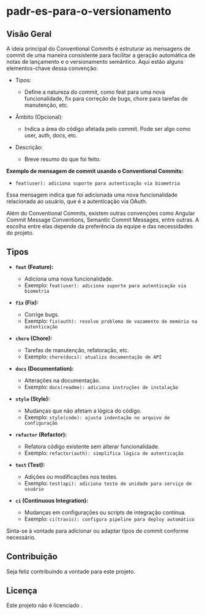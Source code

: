 # padr-es-para-o-versionamento


## Visão Geral

A ideia principal do Conventional Commits é estruturar as mensagens de commit de uma maneira consistente para facilitar a geração automática de notas de lançamento e o versionamento semântico.
Aqui estão alguns elementos-chave dessa convenção:

* Tipos:

  - Define a natureza do commit, como feat para uma nova funcionalidade, fix para correção de bugs, chore para tarefas de manutenção, etc.

* Âmbito (Opcional):

  - Indica a área do código afetada pelo commit. Pode ser algo como user, auth, docs, etc.

* Descrição:

  - Breve resumo do que foi feito.

**Exemplo de mensagem de commit usando o Conventional Commits:**

- `feat(user): adiciona suporte para autenticação via biometria`

Essa mensagem indica que foi adicionada uma nova funcionalidade relacionada ao usuário, que é a autenticação via OAuth.

Além do Conventional Commits, existem outras convenções como Angular Commit Message Conventions, Semantic Commit Messages, entre outras. 
A escolha entre elas depende da preferência da equipe e das necessidades do projeto.



## Tipos

- **`feat` (Feature):**
  - Adiciona uma nova funcionalidade.
  - Exemplo: `feat(user): adiciona suporte para autenticação via biometria`

- **`fix` (Fix):**
  - Corrige bugs.
  - Exemplo: `fix(auth): resolve problema de vazamento de memória na autenticação`

- **`chore` (Chore):**
  - Tarefas de manutenção, refatoração, etc.
  - Exemplo: `chore(docs): atualiza documentação de API`

- **`docs` (Documentation):**
  - Alterações na documentação.
  - Exemplo: `docs(readme): adiciona instruções de instalação`

- **`style` (Style):**
  - Mudanças que não afetam a lógica do código.
  - Exemplo: `style(code): ajusta indentação no arquivo de configuração`

- **`refactor` (Refactor):**
  - Refatora código existente sem alterar funcionalidade.
  - Exemplo: `refactor(auth): simplifica lógica de autenticação`

- **`test` (Test):**
  - Adições ou modificações nos testes.
  - Exemplo: `test(api): adiciona teste de unidade para serviço de usuário`

- **`ci` (Continuous Integration):**
  - Mudanças em configurações ou scripts de integração contínua.
  - Exemplo: `ci(travis): configura pipeline para deploy automático`

Sinta-se à vontade para adicionar ou adaptar tipos de commit conforme necessário.

## Contribuição

Seja feliz contribuindo a vontade para este projeto.

## Licença

Este projeto não é licenciado .
